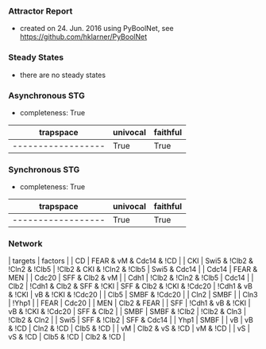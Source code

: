 

### Attractor Report
 * created on 24. Jun. 2016 using PyBoolNet, see https://github.com/hklarner/PyBoolNet

### Steady States
 * there are no steady states

### Asynchronous STG
 * completeness: True

| trapspace          | univocal  | faithful  |
| ------------------ | --------- | --------- |
| ------------------ | True      | True      |

### Synchronous STG
 * completeness: True

| trapspace          | univocal  | faithful  |
| ------------------ | --------- | --------- |
| ------------------ | True      | True      |

### Network
| targets | factors                                                                                         |
| CD      | FEAR & vM & Cdc14 & !CD                                                                         |
| CKI     | Swi5 & !Clb2 & !Cln2 & !Clb5 | !Clb2 & CKI & !Cln2 & !Clb5 | Swi5 & Cdc14                       |
| Cdc14   | FEAR & MEN                                                                                      |
| Cdc20   | SFF & Clb2 & vM                                                                                 |
| Cdh1    | !Clb2 & !Cln2 & !Clb5 | Cdc14                                                                   |
| Clb2    | !Cdh1 & Clb2 & SFF & !CKI | SFF & Clb2 & !CKI & !Cdc20 | !Cdh1 & vB & !CKI | vB & !CKI & !Cdc20 |
| Clb5    | SMBF & !Cdc20                                                                                   |
| Cln2    | SMBF                                                                                            |
| Cln3    | !Yhp1                                                                                           |
| FEAR    | Cdc20                                                                                           |
| MEN     | Clb2 & FEAR                                                                                     |
| SFF     | !Cdh1 & vB & !CKI | vB & !CKI & !Cdc20 | SFF & Clb2                                             |
| SMBF    | SMBF & !Clb2 | !Clb2 & Cln3 | !Clb2 & Cln2                                                      |
| Swi5    | SFF & !Clb2 | SFF & Cdc14                                                                       |
| Yhp1    | SMBF                                                                                            |
| vB      | vB & !CD | Cln2 & !CD | Clb5 & !CD                                                              |
| vM      | Clb2 & vS & !CD | vM & !CD                                                                      |
| vS      | vS & !CD | Clb5 & !CD | Clb2 & !CD                                                              |

